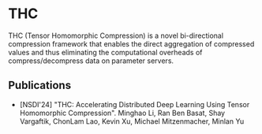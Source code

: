 # THC

THC (Tensor Homomorphic Compression) is a novel bi-directional compression framework that enables the direct aggregation of compressed values and thus eliminating the computational overheads of compress/decompress data on parameter servers.

## Publications

+ [NSDI'24] "THC: Accelerating Distributed Deep Learning Using Tensor Homomorphic Compression". Minghao Li, Ran Ben Basat, Shay Vargaftik, ChonLam Lao, Kevin Xu, Michael Mitzenmacher, Minlan Yu 
